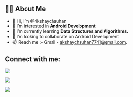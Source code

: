 
## 🙋‍♂️ About Me
- 👋 Hi, I’m @4kshaychauhan
- 👀 I’m interested in **Android Development**
- 🌱 I’m currently learning **Data Structures and Algorithms.**
- 💞️ I’m looking to collaborate on Android Development
- 📫 Reach me :-  Gmail - akshaychauhan7741@gmail.com.

## Connect with me:

<p align="left">

<a href = "https://www.linkedin.com/in/4kshaychauhan/"><img src="https://img.icons8.com/fluent/48/000000/linkedin.png"/></a>

<a href = "https://twitter.com/4kshaychauhan"><img src="https://img.icons8.com/fluent/48/000000/twitter.png"/></a>

<a href = "https://www.instagram.com/4kshaychauhan/"><img src="https://img.icons8.com/fluent/48/000000/instagram-new.png"/></a>

</p>
